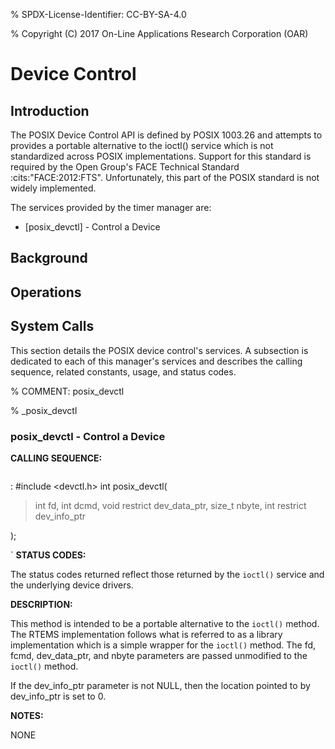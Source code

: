 % SPDX-License-Identifier: CC-BY-SA-4.0

% Copyright (C) 2017 On-Line Applications Research Corporation (OAR)

# Device Control

## Introduction

The POSIX Device Control API is defined by POSIX 1003.26 and attempts
to provides a portable alternative to the ioctl() service which is
not standardized across POSIX implementations. Support for this
standard is required by the Open Group's FACE Technical Standard
\:cits:"FACE:2012:FTS". Unfortunately, this part of the POSIX standard
is not widely implemented.

The services provided by the timer manager are:

- [posix_devctl] - Control a Device

## Background

## Operations

## System Calls

This section details the POSIX device control's services. A subsection
is dedicated to each of this manager's services and describes the calling
sequence, related constants, usage, and status codes.

% COMMENT: posix_devctl

% _posix_devctl

### posix_devctl - Control a Device

**CALLING SEQUENCE:**

```c

```



: #include \<devctl.h>
  int posix_devctl(

  > int fd,
  > int dcmd,
  > void restrict dev_data_ptr,
  > size_t nbyte,
  > int restrict dev_info_ptr

  );

\`
**STATUS CODES:**

The status codes returned reflect those returned by the `ioctl()` service
and the underlying device drivers.

**DESCRIPTION:**

This method is intended to be a portable alternative to the `ioctl()`
method. The RTEMS implementation follows what is referred to as a library
implementation which is a simple wrapper for the `ioctl()` method.
The fd, fcmd, dev_data_ptr, and nbyte parameters are passed unmodified
to the `ioctl()` method.

If the dev_info_ptr parameter is not NULL, then the location pointed
to by dev_info_ptr is set to 0.

**NOTES:**

NONE
